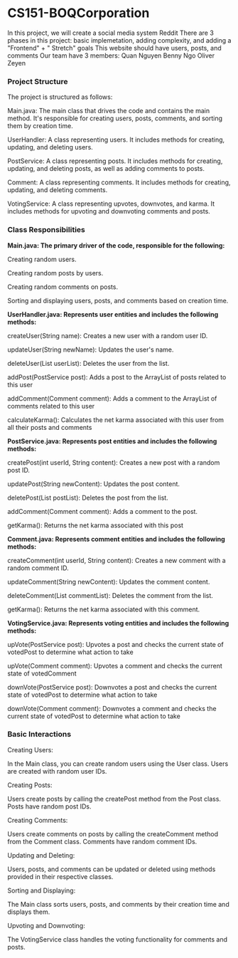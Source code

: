 # CS151-BOQCorporation
In this project, we will create a social media system Reddit 
There are 3 phases in this project: basic implemetation, adding complexity, and adding a "Frontend" + " Stretch" goals
This website should have users, posts, and comments 
Our team have 3 members:
Quan Nguyen
Benny Ngo 
Oliver Zeyen


### Project Structure

The project is structured as follows:

Main.java: The main class that drives the code and contains the main method. It's responsible for creating users, posts, comments, and sorting them by creation time.

UserHandler: A class representing users. It includes methods for creating, updating, and deleting users.

PostService: A class representing posts. It includes methods for creating, updating, and deleting posts, as well as adding comments to posts.

Comment: A class representing comments. It includes methods for creating, updating, and deleting comments.

VotingService: A class representing upvotes, downvotes, and karma. It includes methods for upvoting and downvoting comments and posts.

### Class Responsibilities

**Main.java: The primary driver of the code, responsible for the following:**

Creating random users.

Creating random posts by users.

Creating random comments on posts.

Sorting and displaying users, posts, and comments based on creation time.

**UserHandler.java: Represents user entities and includes the following methods:**

createUser(String name): Creates a new user with a random user ID.

updateUser(String newName): Updates the user's name.

deleteUser(List<User> userList): Deletes the user from the list.

addPost(PostService post): Adds a post to the ArrayList of posts related to this user

addComment(Comment comment): Adds a comment to the ArrayList of comments related to this user

calculateKarma(): Calculates the net karma associated with this user from all their posts and comments



**PostService.java: Represents post entities and includes the following methods:**

createPost(int userId, String content): Creates a new post with a random post ID.

updatePost(String newContent): Updates the post content.

deletePost(List<PostService> postList): Deletes the post from the list.

addComment(Comment comment): Adds a comment to the post.

getKarma(): Returns the net karma associated with this post

**Comment.java: Represents comment entities and includes the following methods:**

createComment(int userId, String content): Creates a new comment with a random comment ID.

updateComment(String newContent): Updates the comment content.

deleteComment(List<Comment> commentList): Deletes the comment from the list.

getKarma(): Returns the net karma associated with this comment.

**VotingService.java: Represents voting entities and includes the following methods:**

upVote(PostService post): Upvotes a post and checks the current state of votedPost to determine what action to take

upVote(Comment comment): Upvotes a comment and checks the current state of votedComment

downVote(PostService post): Downvotes a post and checks the current state of votedPost to determine what action to take

downVote(Comment comment): Downvotes a comment and checks the current state of votedPost to determine what action to take

### Basic Interactions

Creating Users:

In the Main class, you can create random users using the User class. Users are created with random user IDs.

Creating Posts:

Users create posts by calling the createPost method from the Post class. Posts have random post IDs.

Creating Comments:

Users create comments on posts by calling the createComment method from the Comment class. Comments have random comment IDs.

Updating and Deleting:

Users, posts, and comments can be updated or deleted using methods provided in their respective classes.

Sorting and Displaying:

The Main class sorts users, posts, and comments by their creation time and displays them.

Upvoting and Downvoting:

The VotingService class handles the voting functionality for comments and posts.
